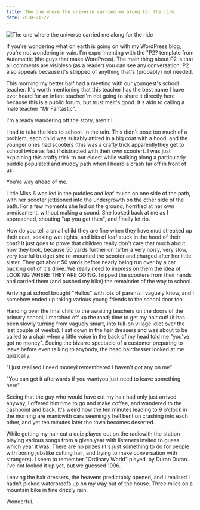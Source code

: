 ```yaml
---
title: The one where the universe carried me along for the ride
date: 2010-01-22
---
```


![The one where the universe carried me along for the ride](https://source.unsplash.com/03UCoidYvXw/1600x900)

If you're wondering what on earth is going on with my WordPress blog, you're not wondering in vain. I'm experimenting with the "P2? template from Automattic (the guys that make WordPress). The main thing about P2 is that all comments are visibleso (as a reader) you can see any conversation. P2 also appeals because it's stripped of anything that's (probably) not needed.

This morning my better half had a meeting with our youngest's school teacher. It's worth mentioning that this teacher has the best name I have ever heard for an infant teacherI'm not going to share it directly here because this is a public forum, but trust meit's good. It's akin to calling a male teacher "Mr Fantastic".

I'm already wandering off the story, aren't I.

I had to take the kids to school. In the rain. This didn't pose too much of a problem; each child was suitably attired in a big coat with a hood, and the younger ones had scooters (this was a crafty trick apparentlythey get to school twice as fast if distracted with their own scooter). I was just explaining this crafty trick to our eldest while walking along a particularly puddle populated and muddy path when I heard a crash far off in front of us.

You're way ahead of me.

Little Miss 6 was led in the puddles and leaf mulch on one side of the path, with her scooter jettisoned into the undergrowth on the other side of the path. For a few moments she led on the ground, horrified at her own predicament, without making a sound. She looked back at me as I approached, shouting "up you get then", and finally let rip.

How do you tell a small child they are fine when they have mud streaked up their coat, soaking wet tights, and bits of leaf stuck in the hood of their coat? It just goes to prove that children really don't care that much about how they look, because 50 yards further on (after a very noisy, very slow, very tearful trudge) she re-mounted the scooter and charged after her little sister. They got about 50 yards before nearly being run over by a car backing out of it's drive. We really need to impress on them the idea of LOOKING WHERE THEY ARE GOING. I ripped the scooters from their hands and carried them (and pushed my bike) the remainder of the way to school.

Arriving at school brought "Hellos" with lots of parents I vaguely know, and I somehow ended up taking various young friends to the school door too.

Handing over the final child to the awaiting teachers on the doors of the primary school, I marched off up the road; time to get my hair cut! (it has been slowly turning from vaguely smart, into full-on village idiot over the last couple of weeks). I sat down in the hair dressers and was about to be called to a chair when a little voice in the back of my head told me "you've got no money". Seeing the bizarre spectacle of a customer preparing to leave before even talking to anybody, the head hairdresser looked at me quizically.

"I just realised I need moneyI remembered I haven't got any on me"

"You can get it afterwards if you wantyou just need to leave something here"

Seeing that the guy who would have cut my hair had only just arrived anyway, I offered him time to go and make coffee, and wandered to the cashpoint and back. It's weird how the ten minutes leading to 9 o'clock in the morning are manicwith cars seemingly hell bent on crashing into each other, and yet ten minutes later the town becomes deserted.

While getting my hair cut a quiz played out on the radiowith the station playing various songs from a given year with listeners invited to guess which year it was. There are no prizes (it's just something to do for people with boring jobslike cutting hair, and trying to make conversation with strangers). I seem to remember "Ordinary World" played, by Duran Duran. I've not looked it up yet, but we guessed 1996.

Leaving the hair dressers, the heavens predictably opened, and I realised I hadn't picked waterproofs up on my way out of the house. Three miles on a mountain bike in fine drizzly rain.

Wonderful.